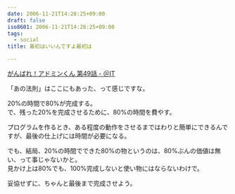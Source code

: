 ```yaml
---
date: 2006-11-21T14:28:25+09:00
draft: false
iso8601: 2006-11-21T14:28:25+09:00
tags:
  - social
title: 最初はいいんですよ最初は

---
```


[がんばれ！アドミンくん 第49話 - ＠IT](http://www.atmarkit.co.jp/fwin2k/itpropower/admin-kun/049/adminkun049.html)

「あの法則」はここにもあった、って感じですな。

20%の時間で80%が完成する。  
で、残った20%を完成させるために、80%の時間を費やす。

プログラムを作るとき、ある程度の動作をさせるまではわりと簡単にできるんですが、最後の仕上げには時間が必要になる。

でも、結局、20%の時間でできた80%の物というのは、80%ぶんの価値は無い、って事じゃないかと。  
見かけ上は80%でも、100%完成しないと使い物にはならないわけで。

妥協せずに、ちゃんと最後まで完成させよう。
